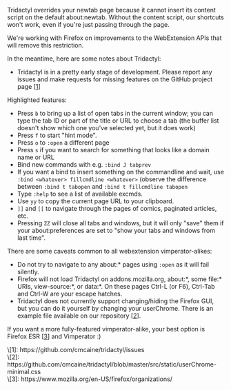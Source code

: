 Tridactyl overrides your newtab page because it cannot insert its content script on the default about:newtab. Without the content script, our shortcuts won't work, even if you're just passing through the page.

We're working with Firefox on improvements to the WebExtension APIs that will remove this restriction.

In the meantime, here are some notes about Tridactyl:

- Tridactyl is in a pretty early stage of development. Please report any issues and make requests for missing features on the GitHub project page [[1]]

Highlighted features:

- Press `b` to bring up a list of open tabs in the current window; you can type the tab ID or part of the title or URL to choose a tab (the buffer list doesn't show which one you've selected yet, but it does work)
- Press `f` to start "hint mode". 
- Press `o` to `:open` a different page
- Press `s` if you want to search for something that looks like a domain name or URL
- Bind new commands with e.g. `:bind J tabprev`
- If you want a bind to insert something on the commandline and wait, use `:bind <whatever> fillcmdline <whatever>` (observe the difference between `:bind t tabopen` and `:bind t fillcmdline tabopen`
- Type `:help` to see a list of available excmds.
- Use `yy` to copy the current page URL to your clipboard.
- `]]` and `[[` to navigate through the pages of comics, paginated articles, etc.
- Pressing `ZZ` will close all tabs and windows, but it will only "save" them if your about:preferences are set to "show your tabs and windows from last time".

There are some caveats common to all webextension vimperator-alikes:

- Do not try to navigate to any about:\* pages using `:open` as it will fail silently.
- Firefox will not load Tridactyl on addons.mozilla.org, about:\*, some file:\* URIs, view-source:\*, or data:\*. On these pages Ctrl-L (or F6), Ctrl-Tab and Ctrl-W are your escape hatches.
- Tridactyl does not currently support changing/hiding the Firefox GUI, but you can do it yourself by changing your userChrome. There is an example file available on our repository [[2]].

If you want a more fully-featured vimperator-alike, your best option is Firefox ESR [[3]] and Vimperator :)

[1]: https://github.com/cmcaine/tridactyl/issues
[2]: https://github.com/cmcaine/tridactyl/blob/master/src/static/userChrome-minimal.css
[3]: https://www.mozilla.org/en-US/firefox/organizations/

<div class="align-left">
\[1]: https://github.com/cmcaine/tridactyl/issues<br />
\[2]: https://github.com/cmcaine/tridactyl/blob/master/src/static/userChrome-minimal.css<br />
\[3]: https://www.mozilla.org/en-US/firefox/organizations/<br />
</div>
